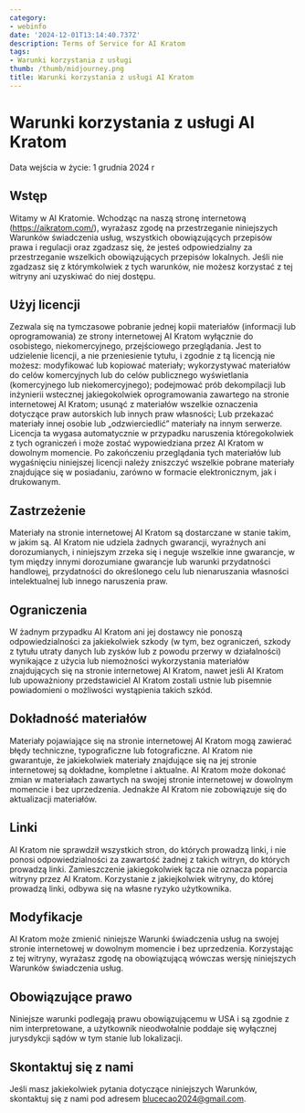 ```yaml
---
category:
- webinfo
date: '2024-12-01T13:14:40.737Z'
description: Terms of Service for AI Kratom
tags:
- Warunki korzystania z usługi
thumb: /thumb/midjourney.png
title: Warunki korzystania z usługi AI Kratom
---
```


# Warunki korzystania z usługi AI Kratom

Data wejścia w życie: 1 grudnia 2024 r

## Wstęp
Witamy w AI Kratomie. Wchodząc na naszą stronę internetową (https://aikratom.com/), wyrażasz zgodę na przestrzeganie niniejszych Warunków świadczenia usług, wszystkich obowiązujących przepisów prawa i regulacji oraz zgadzasz się, że jesteś odpowiedzialny za przestrzeganie wszelkich obowiązujących przepisów lokalnych. Jeśli nie zgadzasz się z którymkolwiek z tych warunków, nie możesz korzystać z tej witryny ani uzyskiwać do niej dostępu.

## Użyj licencji
Zezwala się na tymczasowe pobranie jednej kopii materiałów (informacji lub oprogramowania) ze strony internetowej AI Kratom wyłącznie do osobistego, niekomercyjnego, przejściowego przeglądania. Jest to udzielenie licencji, a nie przeniesienie tytułu, i zgodnie z tą licencją nie możesz:
modyfikować lub kopiować materiały;
wykorzystywać materiałów do celów komercyjnych lub do celów publicznego wyświetlania (komercyjnego lub niekomercyjnego);
podejmować prób dekompilacji lub inżynierii wstecznej jakiegokolwiek oprogramowania zawartego na stronie internetowej AI Kratom;
usunąć z materiałów wszelkie oznaczenia dotyczące praw autorskich lub innych praw własności; Lub
przekazać materiały innej osobie lub „odzwierciedlić” materiały na innym serwerze.
Licencja ta wygasa automatycznie w przypadku naruszenia któregokolwiek z tych ograniczeń i może zostać wypowiedziana przez AI Kratom w dowolnym momencie. Po zakończeniu przeglądania tych materiałów lub wygaśnięciu niniejszej licencji należy zniszczyć wszelkie pobrane materiały znajdujące się w posiadaniu, zarówno w formacie elektronicznym, jak i drukowanym.

## Zastrzeżenie
Materiały na stronie internetowej AI Kratom są dostarczane w stanie takim, w jakim są. AI Kratom nie udziela żadnych gwarancji, wyraźnych ani dorozumianych, i niniejszym zrzeka się i neguje wszelkie inne gwarancje, w tym między innymi dorozumiane gwarancje lub warunki przydatności handlowej, przydatności do określonego celu lub nienaruszania własności intelektualnej lub innego naruszenia praw.

## Ograniczenia
W żadnym przypadku AI Kratom ani jej dostawcy nie ponoszą odpowiedzialności za jakiekolwiek szkody (w tym, bez ograniczeń, szkody z tytułu utraty danych lub zysków lub z powodu przerwy w działalności) wynikające z użycia lub niemożności wykorzystania materiałów znajdujących się na stronie internetowej AI Kratom, nawet jeśli AI Kratom lub upoważniony przedstawiciel AI Kratom zostali ustnie lub pisemnie powiadomieni o możliwości wystąpienia takich szkód.

## Dokładność materiałów
Materiały pojawiające się na stronie internetowej AI Kratom mogą zawierać błędy techniczne, typograficzne lub fotograficzne. AI Kratom nie gwarantuje, że jakiekolwiek materiały znajdujące się na jej stronie internetowej są dokładne, kompletne i aktualne. AI Kratom może dokonać zmian w materiałach zawartych na swojej stronie internetowej w dowolnym momencie i bez uprzedzenia. Jednakże AI Kratom nie zobowiązuje się do aktualizacji materiałów.

## Linki
AI Kratom nie sprawdził wszystkich stron, do których prowadzą linki, i nie ponosi odpowiedzialności za zawartość żadnej z takich witryn, do których prowadzą linki. Zamieszczenie jakiegokolwiek łącza nie oznacza poparcia witryny przez AI Kratom. Korzystanie z jakiejkolwiek witryny, do której prowadzą linki, odbywa się na własne ryzyko użytkownika.

## Modyfikacje
AI Kratom może zmienić niniejsze Warunki świadczenia usług na swojej stronie internetowej w dowolnym momencie i bez uprzedzenia. Korzystając z tej witryny, wyrażasz zgodę na obowiązującą wówczas wersję niniejszych Warunków świadczenia usług.

## Obowiązujące prawo
Niniejsze warunki podlegają prawu obowiązującemu w USA i są zgodnie z nim interpretowane, a użytkownik nieodwołalnie poddaje się wyłącznej jurysdykcji sądów w tym stanie lub lokalizacji.

## Skontaktuj się z nami
Jeśli masz jakiekolwiek pytania dotyczące niniejszych Warunków, skontaktuj się z nami pod adresem blucecao2024@gmail.com.
